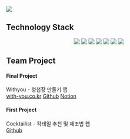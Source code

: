 <img src="https://capsule-render.vercel.app/api?type=slice&color=002846&height=100&section=header&text=About%20DH&fontSize=25&fontColor=f3f6f4" />

## Technology Stack
<div align="center">
  <img src="https://img.shields.io/badge/JavaScript-F7DF1E?style=for-the-badge&logo=JavaScript&logoColor=white"/>
  <img src="https://img.shields.io/badge/React-61DAFB?style=for-the-badge&logo=React&logoColor=white"/>
  <img src="https://img.shields.io/badge/Node.js-339933?style=for-the-badge&logo=Node.js&logoColor=white"/>
  <img src="https://img.shields.io/badge/Express-000000?style=for-the-badge&logo=Express&logoColor=white"/>
  <img src="https://img.shields.io/badge/Sequelize-52B0E7?style=for-the-badge&logo=Express&logoColor=white"/>
  <img src="https://img.shields.io/badge/MySQL-4479A1?style=for-the-badge&logo=MySQL&logoColor=white"/>
  <img src="https://img.shields.io/badge/Amazon AWS-232F3E?style=for-the-badge&logo=Amazon AWS&logoColor=white"/>
</div>

## Team Project

#### Final Project
<div>
  <div>
    Withyou - 청첩장 만들기 앱
  </div>
  <a href="with-you.co.kr">with-you.co.kr</a>
  <a href="https://github.com/allendy11/Withyou">Github</a>
  <a href="https://codestates.notion.site/1-You-Me-Withyou-ef7d7c56a5b149f1a7da3ee5b173d332">Notion</a>
</div>

#### First Project
<div>
  <div>
    Cocktailist - 칵테일 추천 및 제조법 웹
  </div>
  <a href="https://github.com/allendy11/Cocktailist">Github</a>
  
</div>




<!--
**allendy11/allendy11** is a ✨ _special_ ✨ repository because its `README.md` (this file) appears on your GitHub profile.

Here are some ideas to get you started:

- 🔭 I’m currently working on ...
- 🌱 I’m currently learning ...
- 👯 I’m looking to collaborate on ...
- 🤔 I’m looking for help with ...
- 💬 Ask me about ...
- 📫 How to reach me: ...
- 😄 Pronouns: ...
- ⚡ Fun fact: ...
-->
